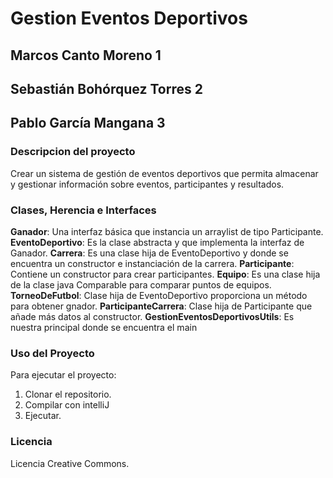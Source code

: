# Gestion Eventos Deportivos

## Marcos Canto Moreno 1

## Sebastián Bohórquez Torres 2
## Pablo García Mangana 3

### **Descripcion del proyecto**
Crear un sistema de gestión de eventos deportivos que permita
almacenar y gestionar información sobre eventos, participantes y
resultados.

### Clases, Herencia e Interfaces
**Ganador**: Una interfaz básica que instancia un arraylist de tipo Participante.
**EventoDeportivo**: Es la clase abstracta y que implementa la interfaz de Ganador.
**Carrera**: Es una clase hija de EventoDeportivo y donde se encuentra un constructor e instanciación de la carrera. 
**Participante**: Contiene un constructor para crear participantes.
**Equipo**: Es una clase hija de la clase java Comparable para comparar puntos de equipos. 
**TorneoDeFutbol**: Clase hija de EventoDeportivo proporciona un método para obtener gnador.
**ParticipanteCarrera**: Clase hija de Participante que añade más datos al constructor.
**GestionEventosDeportivosUtils**: Es nuestra principal donde se encuentra el main


### Uso del Proyecto
Para ejecutar el proyecto:

1. Clonar el repositorio.
2. Compilar con intelliJ
3. Ejecutar.

### Licencia
Licencia Creative Commons.